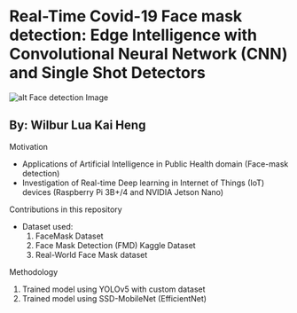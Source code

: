 # Real-Time Covid-19 Face mask detection: Edge Intelligence with Convolutional Neural Network (CNN) and Single Shot Detectors


![alt Face detection Image](https://github.com/wilburlua910/Capstone/img/fmd.png)
## By: Wilbur Lua Kai Heng 

Motivation 
- Applications of Artificial Intelligence in Public Health domain (Face-mask detection)
- Investigation of Real-time Deep learning in Internet of Things (IoT) devices (Raspberry Pi 3B+/4 and NVIDIA Jetson Nano)

Contributions in this repository 

- Dataset used:
  1. FaceMask Dataset 
  2. Face Mask Detection (FMD) Kaggle Dataset
  3. Real-World Face Mask dataset

Methodology

1. Trained model using YOLOv5 with custom dataset
2. Trained model using SSD-MobileNet (EfficientNet) 
